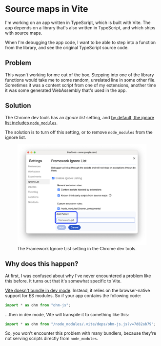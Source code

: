 # Source maps in Vite

I'm working on an app written in TypeScript, which is built with Vite. The app depends on a library that's also written in TypeScript, and which ships with source maps.

When I'm debugging the app code, I want to be able to step into a function from the library, and see the original TypeScript source code.

## Problem

This wasn't working for me out of the box. Stepping into one of the library functions would take me to some random, unrelated line in some other file. Sometimes it was a content script from one of my extensions, another time it was some generated WebAssembly that's used in the app.

## Solution

The Chrome dev tools has an _Ignore list_ setting, and [by default, the ignore list includes `node_modules`](https://developer.chrome.com/docs/devtools/settings/ignore-list/#skip-third-party).

The solution is to turn off this setting, or to remove `node_modules` from the ignore list.

<figure>
  <img src="../images/chrome-framework-ignore-list.png" alt="A screenshot of the Chrome dev tools Framework Ignore List panel, showing how to add a custom pattern to the Ignore List." />
  <figcaption>The Framework Ignore List setting in the Chrome dev tools.</figcaption>
</figure>

## Why does this happen?

At first, I was confused about why I've never encountered a problem like this before. It turns out that it's somewhat specific to Vite.

[Vite doesn't bundle in dev mode](https://vitejs.dev/guide/why.html#slow-server-start). Instead, it relies on the browser-native support for ES modules. So if your app contains the following code:

```js
import * as ohm from "ohm-js";
```

…then in dev mode, Vite will transpile it to something like this:

```js
import * as ohm from "/node_modules/.vite/deps/ohm-js.js?v=7d82ab79";
```

So, you won't encounter this problem with many bundlers, because they're not serving scripts directly from `node_modules`.
